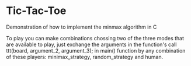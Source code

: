 # Tic-Tac-Toe
Demonstration of how to implement the minmax algorithm in C

To play you can make combinations chossing two of the three modes that are available to play, just exchange the arguments in the function's call ttt(board, argument_2, argument_3); in main() function by any combination of these players:  minimax_strategy, random_strategy and human.
